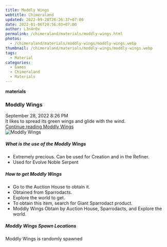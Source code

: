 ```yaml
---
title: Moddly Wings
webtitle: Chimeraland
updated: 2022-09-28T20:26:37+07:00
date: 2022-01-06T20:56:03+07:00
author: L3n4r0x
permalink: /chimeraland/materials/moddly-wings.html
photos:
  - /chimeraland/materials/moddly-wings/moddly-wings.webp
thumbnail: /chimeraland/materials/moddly-wings/moddly-wings.webp
tags:
  - Material
categories:
  - Games
  - Chimeraland
  - Materials
---
```


<section id="bootstrap-wrapper">
  <link
    rel="stylesheet"
    href="https://cdn.statically.io/gh/dimaslanjaka/Web-Manajemen/40ac3225/css/bootstrap-4.5-wrapper.css"
  />
  <div
    class="row g-0 border rounded overflow-hidden flex-md-row mb-4 shadow-sm position-relative"
  >
    <div class="col p-4 d-flex flex-column position-static">
      <strong class="d-inline-block mb-2 text-success">materials</strong>
      <h3 class="mb-0">Moddly Wings</h3>
      <div class="mb-1 text-muted">September 28, 2022 8:26 PM</div>
      <div class="mb-2 border p-1">
        It likes to spread its green wings and glide with the wind.
      </div>
      <a href="#" class="stretched-link d-none"
        >Continue reading Moddly Wings</a
      >
    </div>
    <div class="col-auto d-none d-lg-block">
      <img
        src="/chimeraland/materials/moddly-wings/moddly-wings.webp"
        alt="Moddly Wings"
      />
    </div>
  </div>
  <div class="row">
    <div class="col-lg-6 col-12 mb-2">
      <div class="card">
        <div class="card-body">
          <h5 class="card-title">What is the use of the Moddly Wings</h5>
          <div class="card-text">
            <ul>
              <li>
                Extremely precious. Can be used for Creation and in the Refiner.
              </li>
              <li>Used for Evolve Noble Serpent</li>
            </ul>
          </div>
        </div>
      </div>
    </div>
    <div class="col-lg-6 col-12 mb-2">
      <div class="card">
        <div class="card-body">
          <h5 class="card-title">How to get Moddly Wings</h5>
          <div class="card-text">
            <ul>
              <li>Go to the Auction House to obtain it.</li>
              <li>Obtained from Sparrodacts.</li>
              <li>Explore the world to get.</li>
              <li>To obtain this item, search for Giant Sparrodact product.</li>
              <li>
                Moddly Wings Obtain by Auction House, Sparrodacts, and Explore
                the world.
              </li>
            </ul>
          </div>
        </div>
      </div>
    </div>
    <div class="col-12 mb-2">
      <h5>Moddly Wings Spawn Locations</h5>
      <p>Moddly Wings is randomly spawned</p>
    </div>
  </div>
</section>